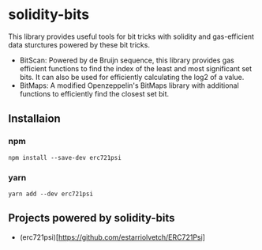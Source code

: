 # solidity-bits
This library provides useful tools for bit tricks with solidity and gas-efficient data sturctures powered by these bit tricks.

- BitScan: Powered by de Bruijn sequence, this library provides gas efficient functions to find the index of the least and most significant set bits. It can also be used for efficiently calculating the log2 of a value.
- BitMaps: A modified Openzeppelin's BitMaps library with additional functions to efficiently find the closest set bit.

## Installaion
### npm
```
npm install --save-dev erc721psi
```
### yarn
```
yarn add --dev erc721psi
```

## Projects powered by solidity-bits
- (erc721psi)[https://github.com/estarriolvetch/ERC721Psi]
